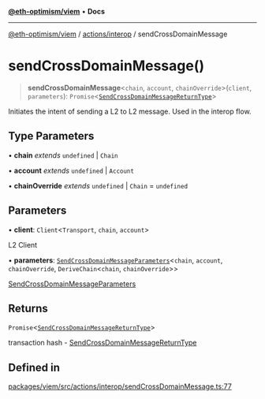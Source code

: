 [**@eth-optimism/viem**](../../../README.md) • **Docs**

***

[@eth-optimism/viem](../../../README.md) / [actions/interop](../README.md) / sendCrossDomainMessage

# sendCrossDomainMessage()

> **sendCrossDomainMessage**\<`chain`, `account`, `chainOverride`\>(`client`, `parameters`): `Promise`\<[`SendCrossDomainMessageReturnType`](../type-aliases/SendCrossDomainMessageReturnType.md)\>

Initiates the intent of sending a L2 to L2 message. Used in the interop flow.

## Type Parameters

• **chain** *extends* `undefined` \| `Chain`

• **account** *extends* `undefined` \| `Account`

• **chainOverride** *extends* `undefined` \| `Chain` = `undefined`

## Parameters

• **client**: `Client`\<`Transport`, `chain`, `account`\>

L2 Client

• **parameters**: [`SendCrossDomainMessageParameters`](../type-aliases/SendCrossDomainMessageParameters.md)\<`chain`, `account`, `chainOverride`, `DeriveChain`\<`chain`, `chainOverride`\>\>

[SendCrossDomainMessageParameters](../type-aliases/SendCrossDomainMessageParameters.md)

## Returns

`Promise`\<[`SendCrossDomainMessageReturnType`](../type-aliases/SendCrossDomainMessageReturnType.md)\>

transaction hash - [SendCrossDomainMessageReturnType](../type-aliases/SendCrossDomainMessageReturnType.md)

## Defined in

[packages/viem/src/actions/interop/sendCrossDomainMessage.ts:77](https://github.com/ethereum-optimism/ecosystem/blob/17cffb9f4d194af60c7c1f0d0e30d41e88fba084/packages/viem/src/actions/interop/sendCrossDomainMessage.ts#L77)
